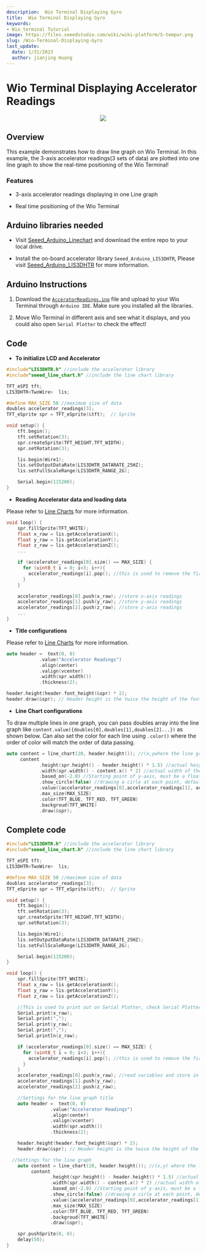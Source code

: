 ```yaml
---
description:  Wio Terminal Displaying Gyro
title:  Wio Terminal Displaying Gyro
keywords:
- Wio_terminal Tutorial
image: https://files.seeedstudio.com/wiki/wiki-platform/S-tempor.png
slug: /Wio-Terminal-Displaying-Gyro
last_update:
  date: 1/31/2023
  author: jianjing Huang
---
```


# Wio Terminal Displaying Accelerator Readings

<div align="center"><img src="https://files.seeedstudio.com/wiki/Wio-Terminal/img/C0279.2019-11-28%2018_25_43.gif" /></div>

## Overview

This example demonstrates how to draw line graph on Wio Terminal. In this example, the 3-axis accelerator readings(3 sets of data) are plotted into one line graph to show the real-time positioning of the Wio Terminal!

### Features

- 3-axis accelerator readings displaying in one Line graph

- Real time positioning of the Wio Terminal

## Arduino libraries needed

- Visit [Seeed_Arduino_Linechart](https://github.com/Seeed-Studio/Seeed_Arduino_Linechart) and download the entire repo to your local drive.

- Install the on-board accelerator library `Seeed_Arduino_LIS3DHTR`, Please visit [Seeed_Arduino_LIS3DHTR](https://github.com/Seeed-Studio/Seeed_Arduino_LIS3DHTR/tree/beta) for more information.

## Arduino Instructions

1. Download the [`AcceratorReadings.ino`](https://files.seeedstudio.com/wiki/Wio-Terminal/res/AcceleratorReadings.ino.zip) file and upload to your Wio Terminal through `Arduino IDE`. Make sure you installed all the libraries.

2. Move Wio Terminal in different axis and see what it displays, and you could also open `Serial Plotter` to check the effect!

## Code

- **To initialize LCD and Accelerator**

```cpp
#include"LIS3DHTR.h" //include the accelerator library
#include"seeed_line_chart.h" //include the line chart library

TFT_eSPI tft;
LIS3DHTR<TwoWire>  lis;

#define MAX_SIZE 50 //maximum size of data
doubles accelerator_readings[3];
TFT_eSprite spr = TFT_eSprite(&tft);  // Sprite

void setup() {
    tft.begin();
    tft.setRotation(3);
    spr.createSprite(TFT_HEIGHT,TFT_WIDTH);
    spr.setRotation(3);

    lis.begin(Wire1);
    lis.setOutputDataRate(LIS3DHTR_DATARATE_25HZ);
    lis.setFullScaleRange(LIS3DHTR_RANGE_2G);

    Serial.begin(115200);
}
```

- **Reading Accelerator data and loading data**

Please refer to [Line Charts](https://wiki.seeedstudio.com/Wio-Terminal-LCD-Linecharts/) for more information.

```cpp
void loop() {
    spr.fillSprite(TFT_WHITE);
    float x_raw = lis.getAccelerationX();
    float y_raw = lis.getAccelerationY();
    float z_raw = lis.getAccelerationZ();
    ...

    if (accelerator_readings[0].size() == MAX_SIZE) {
      for (uint8_t i = 0; i<3; i++){
        accelerator_readings[i].pop(); //this is used to remove the first read variable
      }
    }

    accelerator_readings[0].push(x_raw); //store x-axis readings
    accelerator_readings[1].push(y_raw); //store y-axis readings
    accelerator_readings[2].push(z_raw); //store z-axis readings
    ...
}
```

- **Title configurations**

Please refer to [Line Charts](https://wiki.seeedstudio.com/Wio-Terminal-LCD-Linecharts/) for more information.

```cpp
auto header =  text(0, 0)
            .value("Accelerator Readings")
            .align(center)
            .valign(vcenter)
            .width(spr.width())
            .thickness(2);

header.height(header.font_height(&spr) * 2);
header.draw(&spr); // Header height is the twice the height of the font
```

- **Line Chart configurations**

To draw multiple lines in one graph, you can pass doubles array into the line graph like `content.value({doubles[0],doubles[1],doubles[2]...})` as shown below. Can also set the color for each line using `.color()` where the order of color will match the order of data passing.

```cpp
auto content = line_chart(20, header.height()); //(x,ywhere the line graph begins
     content
            .height(spr.height() - header.height() * 1.5) //actual height of the line chart
            .width(spr.width() - content.x() * 2) //actual width of the line chart
            .based_on(-2.0) //Starting point of y-axis, must be a float
            .show_circle(false) //drawing a cirle at each point, default is on.
            .value({accelerator_readings[0],accelerator_readings[1], accelerator_readings[2]}) //passing through the data to line graph
            .max_size(MAX_SIZE)          
            .color(TFT_BLUE, TFT_RED, TFT_GREEN)
            .backgroud(TFT_WHITE)
            .draw(&spr);
```

## Complete code

```cpp
#include"LIS3DHTR.h" //include the accelerator library
#include"seeed_line_chart.h" //include the line chart library

TFT_eSPI tft;
LIS3DHTR<TwoWire>  lis;

#define MAX_SIZE 50 //maximum size of data
doubles accelerator_readings[3];
TFT_eSprite spr = TFT_eSprite(&tft);  // Sprite

void setup() {
    tft.begin();
    tft.setRotation(3);
    spr.createSprite(TFT_HEIGHT,TFT_WIDTH);
    spr.setRotation(3);

    lis.begin(Wire1);
    lis.setOutputDataRate(LIS3DHTR_DATARATE_25HZ);
    lis.setFullScaleRange(LIS3DHTR_RANGE_2G);

    Serial.begin(115200);
}

void loop() {
    spr.fillSprite(TFT_WHITE);
    float x_raw = lis.getAccelerationX();
    float y_raw = lis.getAccelerationY();
    float z_raw = lis.getAccelerationZ();

    //This is used to print out on Serial Plotter, check Serial Plotter!
    Serial.print(x_raw);
    Serial.print(",");
    Serial.print(y_raw);
    Serial.print(",");
    Serial.println(z_raw);

    if (accelerator_readings[0].size() == MAX_SIZE) {
      for (uint8_t i = 0; i<3; i++){
        accelerator_readings[i].pop(); //this is used to remove the first read variable
      }
    }
    accelerator_readings[0].push(x_raw); //read variables and store in data
    accelerator_readings[1].push(y_raw);
    accelerator_readings[2].push(z_raw);

    //Settings for the line graph title
    auto header =  text(0, 0)
                .value("Accelerator Readings")
                .align(center)
                .valign(vcenter)
                .width(spr.width())
                .thickness(2);

    header.height(header.font_height(&spr) * 2);
    header.draw(&spr); // Header height is the twice the height of the font

  //Settings for the line graph
    auto content = line_chart(20, header.height()); //(x,y) where the line graph begins
         content
                .height(spr.height() - header.height() * 1.5) //actual height of the line chart
                .width(spr.width() - content.x() * 2) //actual width of the line chart
                .based_on(-2.0) //Starting point of y-axis, must be a float
                .show_circle(false) //drawing a cirle at each point, default is on.
                .value({accelerator_readings[0],accelerator_readings[1], accelerator_readings[2]}) //passing through the data to line graph
                .max_size(MAX_SIZE)          
                .color(TFT_BLUE, TFT_RED, TFT_GREEN)
                .backgroud(TFT_WHITE)
                .draw(&spr);

    spr.pushSprite(0, 0);
    delay(50);
}
```
